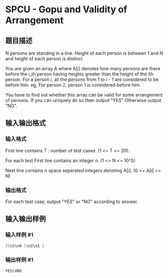 # SPCU - Gopu and Validity of Arrangement

## 题目描述

N persons are standing in a line. Height of each person is between 1 and N and height of each person is distinct.

You are given an array A where A\[i\] denotes how many persons are there before the i\_th person having heights greater than the height of the ith person. For a person i, all the persons from 1 to i - 1 are considered to be before him. eg, For person 2, person 1 is considered before him.

You have to find out whether this array can be valid for some arrangement of persons. If you can uniquely do so then output "YES" Otherwise output "NO".

## 输入输出格式

### 输入格式

First line contains T : number of test cases. (1 <= T <= 20).

For each test First line contains an integer n. (1 <= N <= 10^5)

Next line contains n space seperated integers denoting A\[i\]. (0 <= A\[i\] <= N)

### 输出格式

For each test case, output "YES" or "NO" according to answer.

## 输入输出样例

### 输入样例 #1

```cpp
2\n2\n0 1\n2\n1 1 
```


### 输出样例 #1

```cpp
YES\nNO
```


